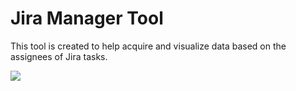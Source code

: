 # Jira Manager Tool

This tool is created to help acquire and visualize data based on the assignees of Jira tasks.

![](https://github.com/mattstates/jiramanagertool/workflows/Build%20and%20Test/badge.svg)

